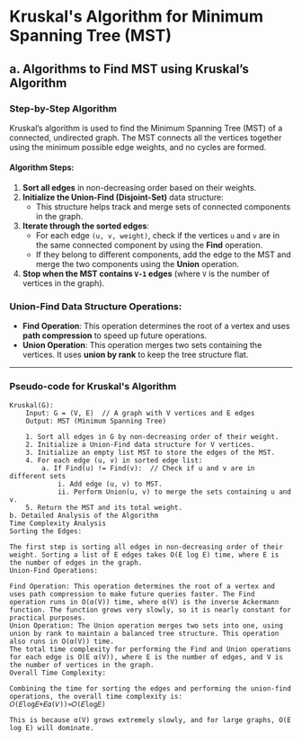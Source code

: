 # Kruskal's Algorithm for Minimum Spanning Tree (MST)

## a. Algorithms to Find MST using Kruskal’s Algorithm

### Step-by-Step Algorithm

Kruskal’s algorithm is used to find the Minimum Spanning Tree (MST) of a connected, undirected graph. The MST connects all the vertices together using the minimum possible edge weights, and no cycles are formed.

#### Algorithm Steps:

1. **Sort all edges** in non-decreasing order based on their weights.
2. **Initialize the Union-Find (Disjoint-Set)** data structure:
   - This structure helps track and merge sets of connected components in the graph.
3. **Iterate through the sorted edges**:
   - For each edge `(u, v, weight)`, check if the vertices `u` and `v` are in the same connected component by using the **Find** operation.
   - If they belong to different components, add the edge to the MST and merge the two components using the **Union** operation.
4. **Stop when the MST contains `V-1` edges** (where `V` is the number of vertices in the graph).

### Union-Find Data Structure Operations:

- **Find Operation**: This operation determines the root of a vertex and uses **path compression** to speed up future operations.
- **Union Operation**: This operation merges two sets containing the vertices. It uses **union by rank** to keep the tree structure flat.

---

### Pseudo-code for Kruskal's Algorithm

```plaintext
Kruskal(G):
    Input: G = (V, E)  // A graph with V vertices and E edges
    Output: MST (Minimum Spanning Tree)

    1. Sort all edges in G by non-decreasing order of their weight.
    2. Initialize a Union-Find data structure for V vertices.
    3. Initialize an empty list MST to store the edges of the MST.
    4. For each edge (u, v) in sorted edge list:
        a. If Find(u) != Find(v):  // Check if u and v are in different sets
            i. Add edge (u, v) to MST.
            ii. Perform Union(u, v) to merge the sets containing u and v.
    5. Return the MST and its total weight.
b. Detailed Analysis of the Algorithm
Time Complexity Analysis
Sorting the Edges:

The first step is sorting all edges in non-decreasing order of their weight. Sorting a list of E edges takes O(E log E) time, where E is the number of edges in the graph.
Union-Find Operations:

Find Operation: This operation determines the root of a vertex and uses path compression to make future queries faster. The Find operation runs in O(α(V)) time, where α(V) is the inverse Ackermann function. The function grows very slowly, so it is nearly constant for practical purposes.
Union Operation: The Union operation merges two sets into one, using union by rank to maintain a balanced tree structure. This operation also runs in O(α(V)) time.
The total time complexity for performing the Find and Union operations for each edge is O(E α(V)), where E is the number of edges, and V is the number of vertices in the graph.
Overall Time Complexity:

Combining the time for sorting the edges and performing the union-find operations, the overall time complexity is:
𝑂(𝐸log𝐸+𝐸𝛼(𝑉))≈𝑂(𝐸log𝐸)

This is because α(V) grows extremely slowly, and for large graphs, O(E log E) will dominate.
